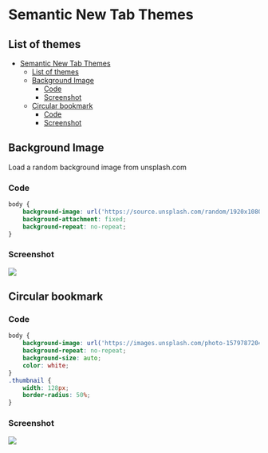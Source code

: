 # Semantic New Tab Themes

## List of themes

- [Semantic New Tab Themes](#semantic-new-tab-themes)
  - [List of themes](#list-of-themes)
  - [Background Image](#background-image)
    - [Code](#code)
    - [Screenshot](#screenshot)
  - [Circular bookmark](#circular-bookmark)
    - [Code](#code-1)
    - [Screenshot](#screenshot-1)

## Background Image

Load a random background image from unsplash.com

### Code

```css
body {
	background-image: url('https://source.unsplash.com/random/1920x1080');
	background-attachment: fixed;
	background-repeat: no-repeat;
}
```

### Screenshot

![](https://imgur.com/download/ralU5hJ)

## Circular bookmark

### Code

```css
body {
	background-image: url('https://images.unsplash.com/photo-1579787204351-26195f2a12a6?ixlib=rb-1.2.1&ixid=eyJhcHBfaWQiOjEyMDd9&auto=format&fit=crop&w=1920&q=80');
	background-repeat: no-repeat;
	background-size: auto;
	color: white;
}
.thumbnail {
	width: 128px;
	border-radius: 50%;
}
```

### Screenshot

![](https://imgur.com/download/CwYTJoB)
